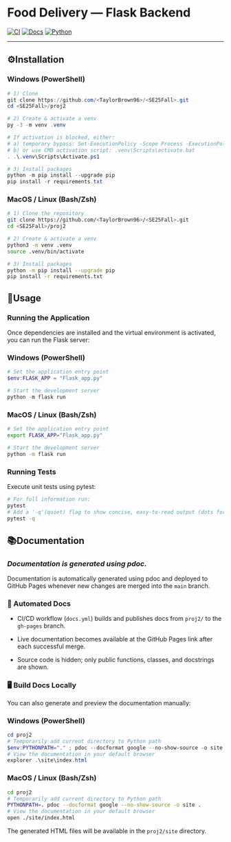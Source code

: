 # Food Delivery — Flask Backend

[![CI](https://img.shields.io/github/actions/workflow/status/<TaylorBrown96>/<SE25Fall>/ci.yml?branch=main)](https://github.com/<TaylorBrown96>/<SE25Fall>/actions)
[![Docs](https://img.shields.io/github/actions/workflow/status/<TaylorBrown96>/<SE25Fall>/docs.yml?label=docs)](https://github.com/<TaylorBrown96>/<SE25Fall>/actions)
[![Python](https://img.shields.io/badge/Python-3.11+-blue.svg)]()

---

## ⚙️Installation

### Windows (PowerShell)
```powershell
# 1) Clone
git clone https://github.com/<TaylorBrown96>/<SE25Fall>.git
cd <SE25Fall>/proj2

# 2) Create & activate a venv
py -3 -m venv .venv

# If activation is blocked, either:
# a) temporary bypass: Set-ExecutionPolicy -Scope Process -ExecutionPolicy Bypass
# b) or use CMD activation script: .venv\Scripts\activate.bat
. .\.venv\Scripts\Activate.ps1

# 3) Install packages
python -m pip install --upgrade pip
pip install -r requirements.txt
```

### MacOS / Linux (Bash/Zsh)
```bash
# 1) Clone the repository
git clone https://github.com/<TaylorBrown96>/<SE25Fall>.git
cd <SE25Fall>/proj2

# 2) Create & activate a venv
python3 -m venv .venv
source .venv/bin/activate

# 3) Install packages
python -m pip install --upgrade pip
pip install -r requirements.txt
```

## 🚀Usage

### Running the Application
Once dependencies are installed and the virtual environment is activated, you can run the Flask server:

### Windows (PowerShell)
```powershell
# Set the application entry point
$env:FLASK_APP = "Flask_app.py"

# Start the development server
python -m flask run
```

### MacOS / Linux (Bash/Zsh)
```bash
# Set the application entry point
export FLASK_APP="Flask_app.py"

# Start the development server
python -m flask run
```

### Running Tests
Execute unit tests using pytest:
```bash
# For full information run:
pytest
# Add a '-q'(quiet) flag to show concise, easy-to-read output (dots for passes, 'F' for failures):
pytest -q
```

## 📚Documentation

### _Documentation is generated using pdoc._
Documentation is automatically generated using pdoc and deployed to GitHub Pages whenever new changes are merged into the `main` branch.

### 🧩 Automated Docs
* CI/CD workflow (`docs.yml`) builds and publishes docs from `proj2/` to the `gh-pages` branch.

* Live documentation becomes available at the GitHub Pages link after each successful merge.

* Source code is hidden; only public functions, classes, and docstrings are shown.

### 🖥️ Build Docs Locally
You can also generate and preview the documentation manually:
### Windows (PowerShell)
```powershell
cd proj2
# Temporarily add current directory to Python path
$env:PYTHONPATH="." ; pdoc --docformat google --no-show-source -o site.
# View the documentation in your default browser
explorer .\site\index.html
```

### MacOS / Linux (Bash/Zsh)
```bash
cd proj2
# Temporarily add current directory to Python path
PYTHONPATH=. pdoc --docformat google --no-show-source -o site .
# View the documentation in your default browser
open ./site/index.html
```

The generated HTML files will be available in the `proj2/site` directory.
